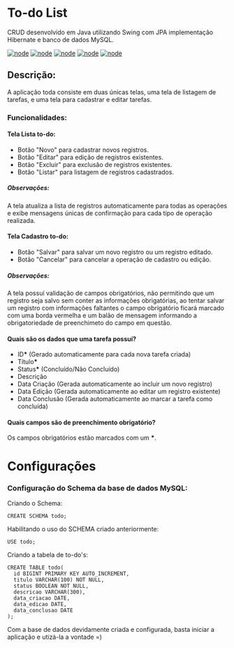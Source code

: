 # To-do List
CRUD desenvolvido em Java utilizando Swing com JPA implementação Hibernate e banco de dados MySQL.

[![node](https://img.shields.io/badge/Java-1.8.0-lightgray.svg)](https://www.java.com/pt_BR/download/)
[![node](https://img.shields.io/badge/Maven-3.5.4-steelblue.svg)](https://maven.apache.org/download.cgi)
[![node](https://img.shields.io/badge/Plugin-Lombok_1.18.6-indianRed.svg)](https://projectlombok.org/)
[![node](https://img.shields.io/badge/Database-MySQL--5.1.46-blue.svg)](https://www.mysql.com/downloads/)
[![node](https://img.shields.io/badge/Hibernate-5.4.1--Final-peru.svg)](http://hibernate.org/)

## Descrição:
A aplicação toda consiste em duas únicas telas, uma tela de listagem de tarefas, e uma tela para cadastrar e editar tarefas.

### Funcionalidades:
#### Tela Lista to-do:
 - Botão "Novo" para cadastrar novos registros.
 - Botão "Editar" para edição de registros existentes.
 - Botão "Excluir" para exclusão de registros existentes.
 - Botão "Listar" para listagem de registros cadastrados.
 
 ##### Observações: 
 A tela atualiza a lista de registros automaticamente para todas as operações e exibe mensagens únicas de confirmação para cada tipo de operação realizada.
 
 #### Tela Cadastro to-do:
 - Botão "Salvar" para salvar um novo registro ou um registro editado.
 - Botão "Cancelar" para cancelar a operação de cadastro ou edição.
 
 ##### Observações: 
 A tela possuí validação de campos obrigatórios, não permitindo que um registro seja salvo sem conter as informações obrigatórias, ao tentar salvar um registro com informações faltantes o campo obrigatório ficará marcado com uma borda vermelha e um balão de mensagem informando a obrigatoriedade de preenchimeto do campo em questão.
 
 #### Quais são os dados que uma tarefa possuí?
 - ID<strong>*</strong> (Gerado automaticamente para cada nova tarefa criada)
 - Título<strong>*</strong>
 - Status<strong>*</strong> (Concluído/Não Concluído)
 - Descrição
 - Data Criação (Gerada automaticamente ao incluir um novo registro)
 - Data Edição (Gerada automaticamente ao editar um registro existente)
 - Data Conclusão (Gerada automaticamente ao marcar a tarefa como concluída)

 #### Quais campos são de preenchimento obrigatório?
 Os campos obrigatórios estão marcados com um <strong>*</strong>. 

 # Configurações 
 ### Configuração do Schema da base de dados MySQL:
 
 Criando o Schema: </br>

    CREATE SCHEMA todo;
    
 Habilitando o uso do SCHEMA criado anteriormente: </br>
    
    USE todo;
    
 Criando a tabela de to-do's: </br>
 
    CREATE TABLE todo(
      id BIGINT PRIMARY KEY AUTO_INCREMENT,
      titulo VARCHAR(100) NOT NULL,
      status BOOLEAN NOT NULL,
      descricao VARCHAR(300),
      data_criacao DATE,
      data_edicao DATE,
      data_conclusao DATE
    );
    
    
 Com a base de dados devidamente criada e configurada, basta iniciar a aplicação e utizá-la a vontade   =)    
